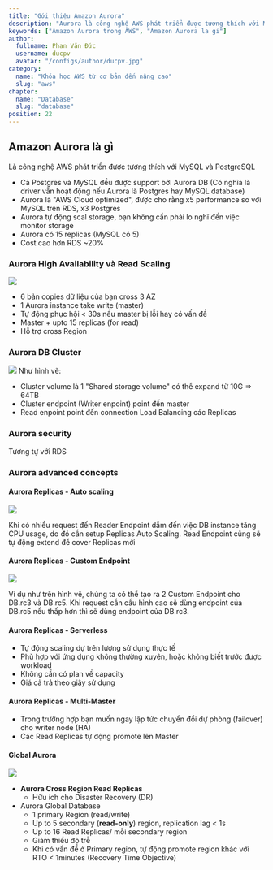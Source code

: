 ```yaml
---
title: "Gới thiệu Amazon Aurora"
description: "Aurora là công nghệ AWS phát triển được tương thích với MySQL và PostgreSQL"
keywords: ["Amazon Aurora trong AWS", "Amazon Aurora la gi"]
author:
  fullname: Phan Văn Đức
  username: ducpv
  avatar: "/configs/author/ducpv.jpg"
category:
  name: "Khóa học AWS từ cơ bản đến nâng cao"
  slug: "aws"
chapter:
  name: "Database"
  slug: "database"
position: 22
---
```


## Amazon Aurora là gì

Là công nghệ AWS phát triển được tương thích với MySQL và PostgreSQL

- Cả Postgres và MySQL đều được support bởi Aurora DB (Có nghĩa là driver vẫn hoạt động nếu Aurora là Postgres hay MySQL database)
- Aurora là "AWS Cloud optimized", được cho rằng x5 performance so với MySQL trên RDS, x3 Postgres
- Aurora tự động scal storage, bạn không cần phải lo nghĩ đến việc monitor storage
- Aurora có 15 replicas (MySQL có 5)
- Cost cao hơn RDS ~20%

### Aurora High Availability và Read Scaling

![](https://docs.aws.amazon.com/zh_tw/AmazonRDS/latest/AuroraUserGuide/images/AuroraArch001.png)

- 6 bản copies dữ liệu của bạn cross 3 AZ
- 1 Aurora instance take write (master)
- Tự động phục hội < 30s nếu master bị lỗi hay có vấn đề
- Master + upto 15 replicas (for read)
- Hỗ trợ cross Region

### Aurora DB Cluster

![](https://miro.medium.com/max/1100/1*2_cCgfIV0fuBIDSNTcMmQg.png) Như hình vẽ:

- Cluster volume là 1 "Shared storage volume" có thể expand từ 10G => 64TB
- Cluster endpoint (Writer enpoint) point đến master
- Read enpoint point đến connection Load Balancing các Replicas

### Aurora security

Tương tự với RDS

### Aurora advanced concepts

#### Aurora Replicas - Auto scaling

![](https://image.slidesharecdn.com/trainingaws-module8-rdsauroraelasticache-210907145521/95/training-aws-module-8-rds-aurora-elasticache-21-638.jpg?cb=1631026831)

Khi có nhiều request đến Reader Endpoint dẫm đến việc DB instance tăng CPU usage, do đó cần setup Replicas Auto Scaling. Read Endpoint cũng sẽ tự động extend để cover Replicas mới

#### Aurora Replicas - Custom Endpoint

![](https://www.icode9.com/i/l/?n=20&i=blog/364241/202108/364241-20210802210955333-624922716.png)

Ví dụ như trên hình vẽ, chúng ta có thể tạo ra 2 Custom Endpoint cho DB.rc3 và DB.rc5. Khi request cần cấu hình cao sẽ dùng endpoint của DB.rc5 nếu thấp hơn thì sẽ dùng endpoint của DB.rc3.

#### Aurora Replicas - Serverless

- Tự động scaling dự trên lượng sử dụng thực tế
- Phù hợp với ứng dụng không thường xuyên, hoặc không biết trước được workload
- Không cần có plan về capacity
- Giá cả trả theo giây sử dụng

#### Aurora Replicas - Multi-Master

- Trong trường hợp bạn muốn ngay lập tức chuyển đổi dự phòng (failover) cho writer node (HA)
- Các Read Replicas tự động promote lên Master

#### Global Aurora

![](https://docs.aws.amazon.com/AmazonRDS/latest/AuroraUserGuide/images/aurora-global-databases-conceptual-illo.png)

- **Aurora Cross Region Read Replicas**
  - Hữu ích cho Disaster Recovery (DR)
- Aurora Global Database
  - 1 primary Region (read/write)
  - Up to 5 secondary (**read-only**) region, replication lag < 1s
  - Up to 16 Read Replicas/ mỗi secondary region
  - Giảm thiểu độ trễ
  - Khi có vấn đề ở Primary region, tự động promote region khác với RTO < 1minutes (Recovery Time Objective)

